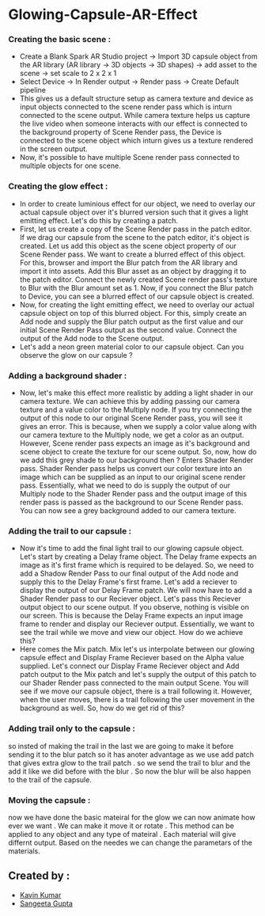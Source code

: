 # Glowing-Capsule-AR-Effect

### Creating the basic scene : 
 - Create a Blank Spark AR Studio project -> Import 3D capsule object from the AR library (AR library -> 3D objects -> 3D shapes) -> add asset to the scene -> set scale to 2 x 2 x 1
 - Select Device -> In Render output -> Render pass -> Create Default pipeline
 - This gives us a default structure setup as camera texture and device as input objects connected to the scene render pass which is inturn connected to the scene output. While camera texture helps us capture the live video when someone interacts with our effect is connected to the background property of Scene Render pass, the Device is connected to the scene object which inturn gives us a texture rendered in the screen output.
 - Now, it's possible to have multiple Scene render pass connected to multiple objects for one scene. 
 
 
 ### Creating the glow effect : 
 - In order to create luminious effect for our object, we need to overlay our actual capsule object over it's blurred version such that it gives a light emitting effect. Let's do this by creating a patch. 
 - First, let us create a copy of the Scene Render pass in the patch editor. If we drag our capsule from the scene to the patch editor, it's object is created. Let us add this object as the scene object property of our Scene Render pass. We want to create a blurred effect of this object. For this, browser and import the Blur patch from the AR library and import it into assets. Add this Blur asset as an object by dragging it to the patch editor. Connect the newly created Scene render pass's texture to Blur with the Blur amount set as 1. Now, if you connect the Blur patch to Device, you can see a blurred effect of our capsule object is created. 
 - Now, for creating the light emitting effect, we need to overlay our actual capsule object on top of this blurred object. For this, simply create an Add node and supply the Blur patch output as the first value and our initial Scene Render Pass output as the second value. Connect the output of the Add node to the Scene output.
 - Let's add a neon green material color to our capsule object. Can you observe the glow on our capsule ? 
 
 ### Adding a background shader : 
 - Now, let's make this effect more realistic by adding a light shader in our camera texture. We can achieve this by adding passing our camera texture and a value color to the Multiply node. If you try connecting the output of this node to our original Scene Render pass, you will see it gives an error. This is because, when we supply a color value along with our camera texture to the Multiply node, we get a color as an output. However, Scene render pass expects an image as it's background and scene object to create the texture for our scene output. So, now, how do we add this grey shade to our background then ? Enters Shader Render pass. Shader Render pass helps us convert our color texture into an image which can be supplied as an input to our original scene render pass. Essentially, what we need to do is supply the output of our Multiply node to the Shader Render pass and the output image of this render pass is passed as the background to our Scene Render pass. You can now see a grey background added to our camera texture.
 
 ### Adding the trail to our capsule : 
- Now it's time to add the final light trail to our glowing capsule object. Let's start by creating a Delay frame object. The Delay frame expects an image as it's first frame which is required to be delayed. So, we need to add a Shadow Render Pass to our final output of the Add node and supply this to the Delay Frame's first frame. Let's add a reciever to display the output of our Delay Frame patch. We will now have to add a Shader Render pass to our Reciever object. Let's pass this Reciever output object to our scene output. If you observe, nothing is visible on our screen. This is because the Delay Frame expects an input image frame to render and display our Reciever output. Essentially, we want to see the trail while we move and view our object. How do we achieve this? 
- Here comes the Mix patch. Mix let's us interpolate between our glowing capsule effect and Display Frame Reciever based on the Alpha value supplied. Let's connect our Display Frame Reciever object and Add patch output to the Mix patch and let's supply the output of this patch to our Shader Render pass connected to the main output Scene. You will see if we move our capsule object, there is a trail following it. However, when the user moves, there is a trail following the user movement in the background as well. So, how do we get rid of this?

### Adding trail only to the capsule :
so insted of making the trail in the last we are going to make it before sending it to the blur patch so it has anoter advantage as we use add patch that gives extra glow to the trail patch . so we send the trail to blur and the add it like we did before with the blur . So now the blur will be also happen to the trail of the capsule. 

### Moving the capsule  :
now we have done the basic mateiral for the glow we can now animate how ever we want . We can make it move it or rotate . This method can be applied to any object and any type of mateiral . Each material will give differnt output. Based on the needes we can change the parametars of the materials. 

## Created by : 
* <a href = "https://github.com/rbkavin"> Kavin Kumar </a>
* <a href = "https://github.com/sangeetagupta2068/"> Sangeeta Gupta </a>
